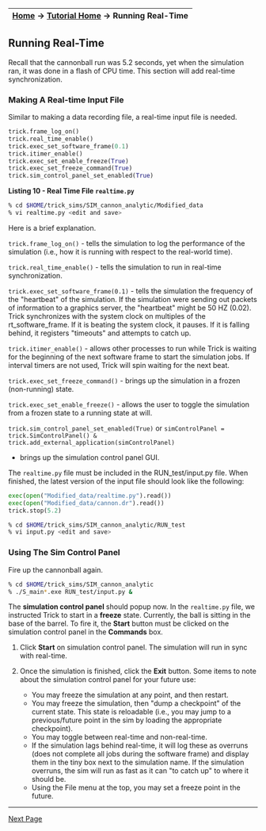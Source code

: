 | [Home](/trick) → [Tutorial Home](Tutorial) → Running Real-Time |
|--------------------------------------------------------------|

<!-- Section -->
<a id=running-real-time></a>
## Running Real-Time

Recall that the cannonball run was 5.2 seconds, yet when the simulation ran, it
was done in a flash of CPU time. This section will add real-time synchronization.

### Making A Real-time Input File

Similar to making a data recording file, a real-time input file is needed.

```python
trick.frame_log_on()
trick.real_time_enable()
trick.exec_set_software_frame(0.1)
trick.itimer_enable()
trick.exec_set_enable_freeze(True)
trick.exec_set_freeze_command(True)
trick.sim_control_panel_set_enabled(True)
```

**Listing 10 - Real Time File `realtime.py`**

```bash
% cd $HOME/trick_sims/SIM_cannon_analytic/Modified_data
% vi realtime.py <edit and save>
```

Here is a brief explanation.

`trick.frame_log_on()` - tells the simulation to log the performance of the
simulation (i.e., how it is running with respect to the real-world time).

`trick.real_time_enable()` - tells the simulation to run in real-time
synchronization.

`trick.exec_set_software_frame(0.1)` - tells the simulation the frequency of
the "heartbeat" of the simulation. If the simulation were sending out packets of
information to a graphics server, the "heartbeat" might be 50 HZ (0.02). Trick
synchronizes with the system clock on multiples of the rt_software_frame. If it
is beating the system clock, it pauses. If it is falling behind, it registers
"timeouts" and attempts to catch up.

`trick.itimer_enable()` - allows other processes to run while Trick is
waiting for the beginning of the next software frame to start the simulation
jobs. If interval timers are not used, Trick will spin waiting for the next beat.

`trick.exec_set_freeze_command()` - brings up the simulation in a frozen
(non-running) state.

`trick.exec_set_enable_freeze()` - allows the user to toggle the simulation
from a frozen state to a running state at will.

`trick.sim_control_panel_set_enabled(True)` or
`simControlPanel = trick.SimControlPanel() & trick.add_external_application(simControlPanel)`
 - brings up the simulation control panel GUI.

The `realtime.py` file must be included in the RUN_test/input.py file. When
finished, the latest version of the input file should look like the following:

```python
exec(open("Modified_data/realtime.py").read())
exec(open("Modified_data/cannon.dr").read())
trick.stop(5.2)
```

```bash
% cd $HOME/trick_sims/SIM_cannon_analytic/RUN_test
% vi input.py <edit and save>
```

### Using The Sim Control Panel

Fire up the cannonball again.

```bash
% cd $HOME/trick_sims/SIM_cannon_analytic
% ./S_main*.exe RUN_test/input.py &
```

The **simulation control panel** should popup now. In the `realtime.py` file, we
instructed Trick to start in a **freeze** state. Currently, the ball is sitting
in the base of the barrel. To fire it, the **Start** button must be clicked on
the simulation control panel in the **Commands** box.

1. Click **Start** on simulation control panel. The simulation will
run in sync with real-time.

1. Once the simulation is finished, click the **Exit** button.
Some items to note about the simulation control panel for your future use:
    * You may freeze the simulation at any point, and then restart.
    * You may freeze the simulation, then "dump a checkpoint" of the current
    state. This state is reloadable (i.e., you may jump to a previous/future
    point in the sim by loading the appropriate checkpoint).
    * You may toggle between real-time and non-real-time.
    * If the simulation lags behind real-time, it will log these as overruns
    (does not complete all jobs during the software frame) and display them in
    the tiny box next to the simulation name. If the simulation overruns, the
    sim will run as fast as it can "to catch up" to where it should be.
    * Using the File menu at the top, you may set a freeze point in the future.

---

[Next Page](ATutTrickView)
